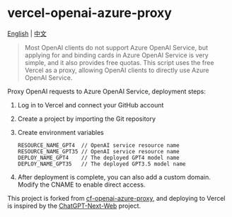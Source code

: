 # vercel-openai-azure-proxy

<a href="./README_en.md">English</a> |
<a href="./README.md">中文</a>

> Most OpenAI clients do not support Azure OpenAI Service, but applying for and binding cards in Azure OpenAI Service is very simple, and it also provides free quotas. This script uses the free Vercel as a proxy, allowing OpenAI clients to directly use Azure OpenAI Service.

Proxy OpenAI requests to Azure OpenAI Service, deployment steps:

1. Log in to Vercel and connect your GitHub account
2. Create a project by importing the Git repository
3. Create environment variables

   ```Shell
   RESOURCE_NAME_GPT4  // OpenAI service resource name
   RESOURCE_NAME_GPT35 // OpenAI service resource name
   DEPLOY_NAME_GPT4    // The deployed GPT4 model name
   DEPLOY_NAME_GPT35   // The deployed GPT3.5 model name
   ```
4. After deployment is complete, you can also add a custom domain. Modify the CNAME to enable direct access.

This project is forked from [cf-openai-azure-proxy](https://github.com/haibbo/cf-openai-azure-proxy), and deploying to Vercel is inspired by the [ChatGPT-Next-Web](https://github.com/Yidadaa/ChatGPT-Next-Web) project.